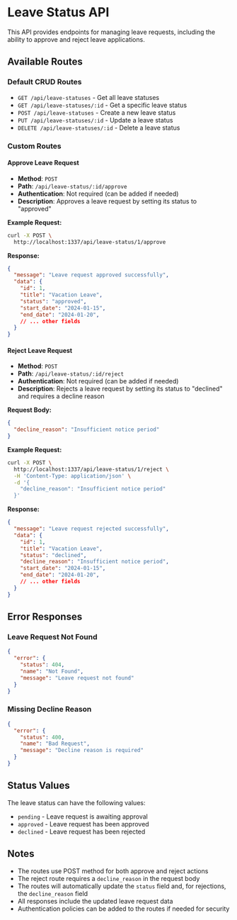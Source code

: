 # Leave Status API

This API provides endpoints for managing leave requests, including the ability to approve and reject leave applications.

## Available Routes

### Default CRUD Routes
- `GET /api/leave-statuses` - Get all leave statuses
- `GET /api/leave-statuses/:id` - Get a specific leave status
- `POST /api/leave-statuses` - Create a new leave status
- `PUT /api/leave-statuses/:id` - Update a leave status
- `DELETE /api/leave-statuses/:id` - Delete a leave status

### Custom Routes

#### Approve Leave Request
- **Method**: `POST`
- **Path**: `/api/leave-status/:id/approve`
- **Authentication**: Not required (can be added if needed)
- **Description**: Approves a leave request by setting its status to "approved"

**Example Request:**
```bash
curl -X POST \
  http://localhost:1337/api/leave-status/1/approve
```

**Response:**
```json
{
  "message": "Leave request approved successfully",
  "data": {
    "id": 1,
    "title": "Vacation Leave",
    "status": "approved",
    "start_date": "2024-01-15",
    "end_date": "2024-01-20",
    // ... other fields
  }
}
```

#### Reject Leave Request
- **Method**: `POST`
- **Path**: `/api/leave-status/:id/reject`
- **Authentication**: Not required (can be added if needed)
- **Description**: Rejects a leave request by setting its status to "declined" and requires a decline reason

**Request Body:**
```json
{
  "decline_reason": "Insufficient notice period"
}
```

**Example Request:**
```bash
curl -X POST \
  http://localhost:1337/api/leave-status/1/reject \
  -H 'Content-Type: application/json' \
  -d '{
    "decline_reason": "Insufficient notice period"
  }'
```

**Response:**
```json
{
  "message": "Leave request rejected successfully",
  "data": {
    "id": 1,
    "title": "Vacation Leave",
    "status": "declined",
    "decline_reason": "Insufficient notice period",
    "start_date": "2024-01-15",
    "end_date": "2024-01-20",
    // ... other fields
  }
}
```

## Error Responses

### Leave Request Not Found
```json
{
  "error": {
    "status": 404,
    "name": "Not Found",
    "message": "Leave request not found"
  }
}
```

### Missing Decline Reason
```json
{
  "error": {
    "status": 400,
    "name": "Bad Request",
    "message": "Decline reason is required"
  }
}
```

## Status Values

The leave status can have the following values:
- `pending` - Leave request is awaiting approval
- `approved` - Leave request has been approved
- `declined` - Leave request has been rejected

## Notes

- The routes use POST method for both approve and reject actions
- The reject route requires a `decline_reason` in the request body
- The routes will automatically update the `status` field and, for rejections, the `decline_reason` field
- All responses include the updated leave request data
- Authentication policies can be added to the routes if needed for security 